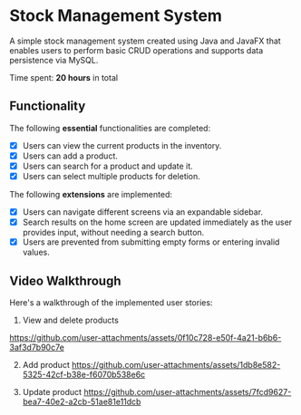 # Stock Management System

A simple stock management system created using Java and JavaFX that enables users to perform basic CRUD operations and supports data persistence via MySQL.

Time spent: **20 hours** in total

## Functionality

The following **essential** functionalities are completed:

* [x] Users can view the current products in the inventory.
* [x] Users can add a product.
* [x] Users can search for a product and update it.
* [x] Users can select multiple products for deletion.

The following **extensions** are implemented:

* [x] Users can navigate different screens via an expandable sidebar.
* [x] Search results on the home screen are updated immediately as the user provides input, without needing a search button.
* [x] Users are prevented from submitting empty forms or entering invalid values.

## Video Walkthrough

Here's a walkthrough of the implemented user stories:
1. View and delete products
   

https://github.com/user-attachments/assets/0f10c728-e50f-4a21-b6b6-3af3d7b90c7e


2. Add product
   https://github.com/user-attachments/assets/1db8e582-5325-42cf-b38e-f6070b538e6c
   
3. Update product
   https://github.com/user-attachments/assets/7fcd9627-bea7-40e2-a2cb-51ae81e11dcb
